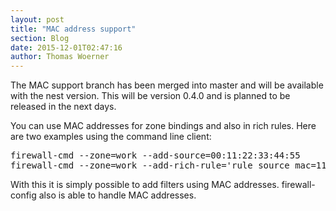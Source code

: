```yaml
---
layout: post
title: "MAC address support"
section: Blog
date: 2015-12-01T02:47:16
author: Thomas Woerner
---
```


The MAC support branch has been merged into master and will be available with the nest version. This will be version 0.4.0 and is planned to be released in the next days.

You can use MAC addresses for zone bindings and also in rich rules. Here are two examples using the command line client:
<pre>firewall-cmd --zone=work --add-source=00:11:22:33:44:55
firewall-cmd --zone=work --add-rich-rule='rule source mac=11:22:33:44:55:66 drop'
</pre>

With this it is simply possible to add filters using MAC addresses.
firewall-config also is able to handle MAC addresses.

